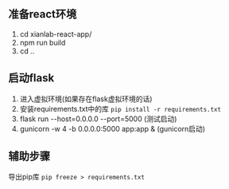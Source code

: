 ## 准备react环境
1. cd xianlab-react-app/
2. npm run build
3. cd ..

## 启动flask
1. 进入虚拟环境(如果存在flask虚拟环境的话)
2. 安装requirements.txt中的库 `pip install -r requirements.txt`
3. flask run --host=0.0.0.0 --port=5000 (测试启动)
4. gunicorn -w 4 -b 0.0.0.0:5000 app:app &  (gunicorn启动)


## 辅助步骤
导出pip库 `pip freeze > requirements.txt`
